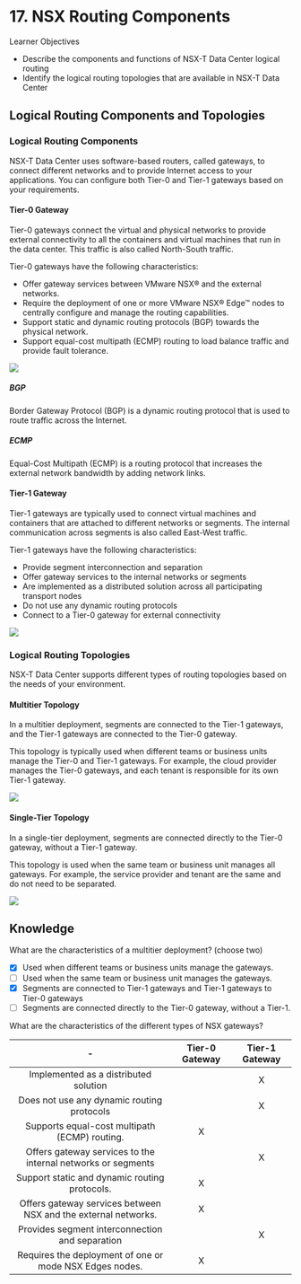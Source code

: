 # 17. NSX Routing Components

Learner Objectives
- Describe the components and functions of NSX-T Data Center logical routing
- Identify the logical routing topologies that are available in NSX-T Data Center

## Logical Routing Components and Topologies

### Logical Routing Components

NSX-T Data Center uses software-based routers, called gateways, to connect different networks and to provide Internet access to your applications. You can configure both Tier-0 and Tier-1 gateways based on your requirements.

#### Tier-0 Gateway

Tier-0 gateways connect the virtual and physical networks to provide external connectivity to all the containers and virtual machines that run in the data center. This traffic is also called North-South traffic.

Tier-0 gateways have the following characteristics:
- Offer gateway services between VMware NSX® and the external networks.
- Require the deployment of one or more VMware NSX® Edge™ nodes to centrally configure and manage the routing capabilities.
- Support static and dynamic routing protocols (BGP) towards the physical network.
- Support equal-cost multipath (ECMP) routing to load balance traffic and provide fault tolerance.

![](../../images/LogicalRouting-T0.svg)

##### BGP

Border Gateway Protocol (BGP) is a dynamic routing protocol that is used to route traffic across the Internet.

##### ECMP

Equal-Cost Multipath (ECMP) is a routing protocol that increases the external network bandwidth by adding network links.

#### Tier-1 Gateway

Tier-1 gateways are typically used to connect virtual machines and containers that are attached to different networks or segments. The internal communication across segments is also called East-West traffic.

Tier-1 gateways have the following characteristics:
- Provide segment interconnection and separation
- Offer gateway services to the internal networks or segments
- Are implemented as a distributed solution across all participating transport nodes
- Do not use any dynamic routing protocols
- Connect to a Tier-0 gateway for external connectivity

![](../../images/LogicalRouting-T1.svg)

### Logical Routing Topologies

NSX-T Data Center supports different types of routing topologies based on the needs of your environment.

#### Multitier Topology

In a multitier deployment, segments are connected to the Tier-1 gateways, and the Tier-1 gateways are connected to the Tier-0 gateway.

This topology is typically used when different teams or business units manage the Tier-0 and Tier-1 gateways. For example, the cloud provider manages the Tier-0 gateways, and each tenant is responsible for its own Tier-1 gateway.

![](../../images/MultitierTopology.svg)

#### Single-Tier Topology

In a single-tier deployment, segments are connected directly to the Tier-0 gateway, without a Tier-1 gateway.

This topology is used when the same team or business unit manages all gateways. For example, the service provider and tenant are the same and do not need to be separated.

![](../../images/Single-Tier+Topology.svg)

## Knowledge

What are the characteristics of a multitier deployment? (choose two)

- [x] Used when different teams or business units manage the gateways.
- [ ] Used when the same team or business unit manages the gateways.
- [x] Segments are connected to Tier-1 gateways and Tier-1 gateways to Tier-0 gateways
- [ ] Segments are connected directly to the Tier-0 gateway, without a Tier-1.

What are the characteristics of the different types of NSX gateways?

| - | Tier-0 Gateway | Tier-1 Gateway |
| :---: | :---: | :---: |
| Implemented as a distributed solution | | X |
| Does not use any dynamic routing protocols | | X |
| Supports equal-cost multipath (ECMP) routing. | X | |
| Offers gateway services to the internal networks or segments | | X |
| Support static and dynamic routing protocols. | X | |
| Offers gateway services between NSX and the external networks. | X | |
| Provides segment interconnection and separation | | X |
| Requires the deployment of one or mode NSX Edges nodes. | X | |